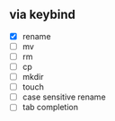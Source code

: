 ## via keybind

- [x] rename
- [ ] mv
- [ ] rm
- [ ] cp
- [ ] mkdir
- [ ] touch
- [ ] case sensitive rename
- [ ] tab completion

